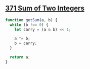 ## [371 Sum of Two Integers](https://leetcode.com/problems/sum-of-two-integers/description/)

<!-- notecardId: 1745762378242 -->

```js
function getSum(a, b) {
  while (b !== 0) {
    let carry = (a & b) << 1;

    a ^= b;
    b = carry;
  }

  return a;
}
```
